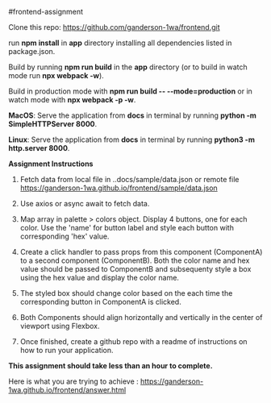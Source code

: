 #frontend-assignment

Clone this repo: https://github.com/ganderson-1wa/frontend.git

run **npm install** in **app** directory installing all dependencies listed in package.json.

Build by running **npm run build** in the **app** directory (or to build in watch mode run **npx webpack -w**).

Build in production mode with **npm run build -- --mode=production** or in watch mode with **npx webpack -p -w**.

**MacOS**: Serve the application from **docs** in terminal by running **python -m SimpleHTTPServer 8000**.

**Linux**: Serve the application from **docs** in terminal by running **python3 -m http.server 8000**.

**Assignment Instructions**

1. Fetch data from local file in ..docs/sample/data.json or remote file https://ganderson-1wa.github.io/frontend/sample/data.json

2. Use axios or async await to fetch data.

3. Map array in palette > colors object.  Display 4 buttons, one for each color. Use the 'name' for button label and style each button with corresponding 'hex' value.

4. Create a click handler to pass props from this component (ComponentA) to a second component (ComponentB). Both the color name and hex value should be passed to ComponentB and subsequenty style a box using the hex value and display the color name.

5. The styled box should change color based on the each time the corresponding button in ComponentA is clicked.

6. Both Components should align horizontally and vertically in the center of viewport using Flexbox.

7. Once finished, create a github repo with a readme of instructions on how to run your application.

**This assignment should take less than an hour to complete.**

Here is what you are trying to achieve : https://ganderson-1wa.github.io/frontend/answer.html
